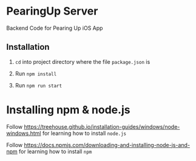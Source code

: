 # PearingUp Server

Backend Code for Pearing Up iOS App

## Installation

1. `cd` into project directory where the file `package.json` is

2. Run `npm install`

3. Run `npm run start`

# Installing npm & node.js

Follow https://treehouse.github.io/installation-guides/windows/node-windows.html for learning how to install `node.js`

Follow https://docs.npmjs.com/downloading-and-installing-node-js-and-npm for learning how to install `npm`
